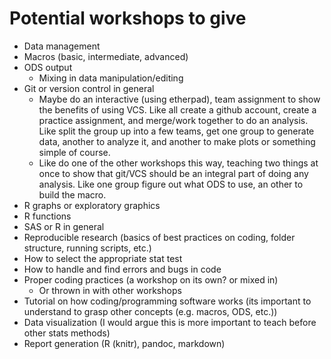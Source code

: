 # Potential workshops to give #

* Data management
* Macros (basic, intermediate, advanced)
* ODS output
    * Mixing in data manipulation/editing
* Git or version control in general
    * Maybe do an interactive (using etherpad), team assignment to show the benefits of using VCS. Like all create a github account, create a practice assignment, and merge/work together to do an analysis. Like split the group up into a few teams, get one group to generate data, another to analyze it, and another to make plots or something simple of course.
    * Like do one of the other workshops this way, teaching two things at once to show that git/VCS should be an integral part of doing any analysis.  Like one group figure out what ODS to use, an other to build the macro.
* R graphs or exploratory graphics
* R functions
* SAS or R in general
* Reproducible research (basics of best practices on coding, folder structure, running scripts, etc.)
* How to select the appropriate stat test
* How to handle and find errors and bugs in code
* Proper coding practices (a workshop on its own? or mixed in)
    * Or thrown in with other workshops
* Tutorial on how coding/programming software works (its important to understand to grasp other concepts (e.g. macros, ODS, etc.))
* Data visualization (I would argue this is more important to teach before other stats methods)
* Report generation (R (knitr), pandoc, markdown)
